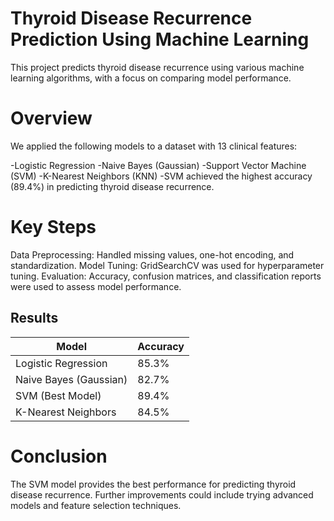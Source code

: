 
# Thyroid Disease Recurrence Prediction Using Machine Learning
This project predicts thyroid disease recurrence using various machine learning algorithms, with a focus on comparing model performance.

# Overview
We applied the following models to a dataset with 13 clinical features:

-Logistic Regression
-Naive Bayes (Gaussian)
-Support Vector Machine (SVM)
-K-Nearest Neighbors (KNN)
-SVM achieved the highest accuracy (89.4%) in predicting thyroid disease recurrence.

# Key Steps
Data Preprocessing: Handled missing values, one-hot encoding, and standardization.
Model Tuning: GridSearchCV was used for hyperparameter tuning.
Evaluation: Accuracy, confusion matrices, and classification reports were used to assess model performance.

## Results

| Model                | Accuracy  |
|----------------------|-----------|
| Logistic Regression   | 85.3%     |
| Naive Bayes (Gaussian)| 82.7%     |
| SVM (Best Model)      | 89.4%     |
| K-Nearest Neighbors   | 84.5%     |

# Conclusion
The SVM model provides the best performance for predicting thyroid disease recurrence. Further improvements could include trying advanced models and feature selection techniques.
